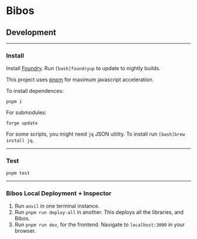 # Bibos

## Development

---

### Install

Install [Foundry](https://github.com/gakonst/foundry/).
Run `[bash]foundryup` to update to nightly builds.

This project uses [pnpm](https://pnpm.io/) for maximum javascript acceleration.

To install dependences:

```[bash]
pnpm i
```

For submodules:

```[bash]
forge update
```

For some scripts, you might need `jq` JSON utility. To install run `[bash]brew install jq`.

---

### Test

```[bash]
pnpm test
```

---

### Bibos Local Deployment + Inspector

1. Run `anvil` in one terminal instance.
2. Run `pnpm run deploy-all` in another. This deploys all the libraries, and Bibos.
3. Run `pnpm run dev`, for the frontend. Navigate to `localhost:3000` in your browser.

<!-- ### Render New Bibo

To render a new Bibo with tokenUri, metadata, traits, and svg to `output`.

```[bash]
pnpm render
``` -->
